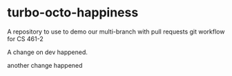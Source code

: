 # turbo-octo-happiness
A repository to use to demo our multi-branch with pull requests git workflow for CS 461-2

A change on dev happened.

another change happened
